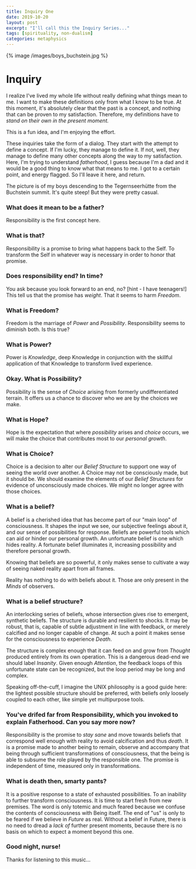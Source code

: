 ```yaml
---
title: Inquiry One
date: 2019-10-20
layout: post
excerpt: "I'll call this the Inquiry Series..."
tags: [spirituality, non-dualism]
categories: metaphysics
---
```


{% image /images/boys_buchstein.jpg %}

# Inquiry

I realize I've lived my whole life without really defining what things mean to me.
I want to make these definitions only from what I know to be true.
At this moment, it's absolutely clear that the past is a concept, and nothing that can be proven
to my satisfaction. Therefore, my definitions have to *stand on their own in the present moment.*

This is a fun idea, and I'm enjoying the effort.

These inquiries take the form of a dialog. They start with the attempt to define a concept.
If I'm lucky, they manage to define it. If not, well, they manage to define many other
concepts along the way to my satisfaction. Here, I'm trying to understand *fatherhood*,
I guess because I'm a dad and it would be a good thing to know what that means to me.
I got to a certain point, and energy flagged. So I'll leave it here, and return.

The picture is of my boys descending to the Tegernseerhütte from the Buchstein summit.
It's quite steep! But they were pretty casual.

### What does it mean to be a father?

Responsibility is the first concept here.

### What is that?

Responsibility is a promise to bring what happens back to the Self. To transform the Self in
whatever way is necessary in order to honor that promise.

### Does responsibility end? In time?

You ask because you look forward to an end, no? [hint - I have teenagers!] This tell us that
the promise has *weight*. That it seems to harm *Freedom*.

### What is Freedom?

Freedom is the marriage of *Power* and *Possibility*. Responsibility seems to diminish both.
Is this true?

### What is Power?

Power is *Knowledge*, deep Knowledge in conjunction with the skillful application of that
Knowledge to transform lived experience.

### Okay. What is Possibility?

Possibility is the sense of *Choice* arising from formerly undifferentiated terrain. It
offers us a chance to discover who we are by the choices we make.

### What is Hope?

Hope is the expectation that where *possibility* arises and *choice* occurs, we will make
the choice that contributes most to our *personal growth*.

### What is Choice?

Choice is a decision to alter our *Belief Structure* to support one way of seeing the world
over another. A Choice may not be consciously made, but it should be. We should examine the
elements of our *Belief Structures* for evidence of unconsciously made choices. We might
no longer agree with those choices.

### What is a belief?

A belief is a cherished idea that has become part of our "main loop" of consciousness.
It shapes the input we see, our subjective feelings about it, and our sense of
possibilities for response. Beliefs are powerful tools which can aid or hinder our
personal growth. An unfortunate belief is one which hides reality. A fortunate belief
illuminates it, increasing possibility and therefore personal growth.

Knowing that beliefs are so powerful, it only makes sense to cultivate a way of seeing
naked reality apart from all frames.

Reality has nothing to do with beliefs about it.
Those are only present in the *Minds* of observers.

### What is a belief structure?

An interlocking series of beliefs, whose intersection gives rise to emergent, synthetic
beliefs. The structure is durable and resilient to shocks. It may be robust, that is,
capable of subtle adjustment in line with feedback, or merely calcified and no longer
capable of change. At such a point it makes sense for the consciousness to experience
*Death*.

The structure is complex enough that it can feed on and grow from *Thought* produced
entirely from its own operation. This is a dangerous dead-end we should label
*Insanity*. Given enough *Attention*, the feedback loops of this unfortunate state
can be recognized, but the loop period may be long and complex.

Speaking off-the-cuff, I imagine the UNIX philosophy is a good guide here: the lightest
possible structure should be preferred, with beliefs only loosely coupled to each other,
like simple yet multipurpose tools.

### You've drifed far from Responsibility, which you invoked to explain Fatherhood. Can you say more now?

Responsibility is the promise to *stay sane* and move towards beliefs that correspond well enough
with reality to avoid calcification and thus *death*. It is a promise made to another
being to remain, observe and accompany that being through sufficient transformations of
consciousness, that the being is able to subsume the role played by the responsible one.
The promise is independent of time, measured only in transformations.

### What is death then, smarty pants?

It is a positive response to a state of exhausted possibilities. To an inability to further transform consciousness.
It is time to start fresh from new premises. The word is only totemic and much feared because
we confuse the contents of consciousness with Being itself. The end of "us" is only to be feared if
we believe in *Future* as real. Without a belief in Future, there is no need to dread a *lack of*
further present moments, because there is no basis on which to expect a moment beyond this one.

### Good night, nurse!

Thanks for listening to this music...

